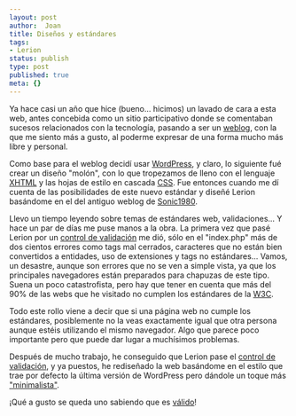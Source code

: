 ```yaml
---
layout: post
author:  Joan
title: Diseños y estándares
tags:
- Lerion
status: publish
type: post
published: true
meta: {}
---
```

Ya hace casi un año que hice (bueno... hicimos) un lavado de cara a esta web, antes concebida como un sitio participativo donde se comentaban sucesos relacionados con la tecnología, pasando a ser un <a href="http://es.wikipedia.org/wiki/Weblog">weblog</a>, con la que me siento más a gusto, al poderme expresar de una forma mucho más libre y personal.

Como base para el weblog decidí usar <a href="http://wordpress.org/">WordPress</a>, y claro, lo siguiente fué crear un diseño "molón",  con lo que tropezamos de lleno con el lenguaje <a href="http://es.wikipedia.org/wiki/XHTML">XHTML</a> y las hojas de estilo en cascada <a href="http://es.wikipedia.org/wiki/CSS">CSS</a>. Fue entonces cuando me dí cuenta de las posibilidades de este nuevo estándar y diseñé Lerion basándome en el del antiguo weblog de <a href="http://www.sonic1980.tk">Sonic1980</a>.

Llevo un tiempo leyendo sobre temas de estándares web, validaciones... Y hace un par de días me puse manos a la obra.  La primera vez que pasé Lerion por un <a href="http://validator.w3.org/">control de validación</a> me dió, sólo en el "index.php" más de dos cientos errores como tags mal cerrados, caracteres que no están bien convertidos a entidades, uso de extensiones y tags no estándares... Vamos, un desastre, aunque son errores que no se ven a simple vista, ya que los principales navegadores están preparados para chapuzas de este tipo. Suena un poco catastrofista, pero hay que tener en cuenta que más del 90% de las webs que he visitado no cumplen los estándares de la <a href="http://es.wikipedia.org/wiki/W3C">W3C</a>.

Todo este rollo viene a decir que si una página web no cumple los estándares, posiblemente no la veas exactamente igual que otra persona aunque estéis utilizando el mismo navegador. Algo que parece poco importante pero que puede dar lugar a muchísimos problemas.

Después de mucho trabajo, he conseguido que Lerion pase el <a href="http://validator.w3.org/check?uri=referer">control de validación</a>, y ya puestos, he rediseñado la web basándome en el estilo que trae por defecto la última versión de WordPress pero dándole un toque más <a href="http://www.apple.com/macmini/">"minimalista"</a>. 

¡Qué a gusto se queda uno sabiendo que es <a href="http://validator.w3.org/check?uri=referer">válido</a>!

